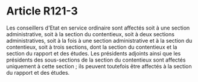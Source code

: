 # Article R121-3

Les conseillers d'Etat en service ordinaire sont affectés soit à une section administrative, soit à la section du contentieux, soit à deux sections administratives, soit à la fois à une section administrative et à la section du contentieux, soit à trois sections, dont la section du contentieux et la section du rapport et des études. Les présidents adjoints ainsi que les présidents des sous-sections de la section du contentieux sont affectés uniquement à cette section ; ils peuvent toutefois être affectés à la section du rapport et des études.

